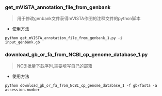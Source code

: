 ### get_mVISTA_annotation_file_from_genbank
> 用于修改genbank文件获得mVISTA作图的注释文件的python脚本

- 使用方法
```
python get_mVISTA_annotation_file_from_genbank_1.py -i input_genbank.gb
```
### download_gb_or_fa_from_NCBI_cp_genome_database_1.py

> NCBI批量下载序列,需要填写自己的邮箱
- 使用方法
```
python download_gb_or_fa_from_NCBI_cp_genome_database_1 -f gb/fasta -a assession.number
```